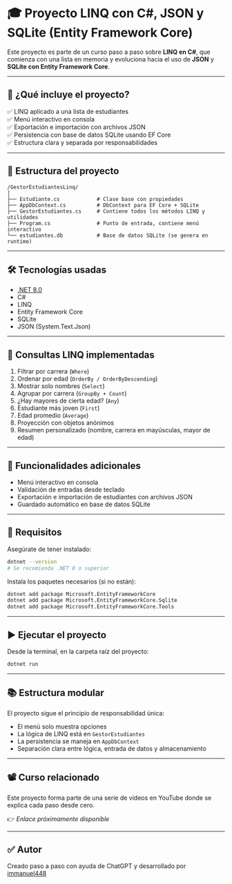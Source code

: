 # 🎓 Proyecto LINQ con C#, JSON y SQLite (Entity Framework Core)

Este proyecto es parte de un curso paso a paso sobre **LINQ en C#**, que comienza con una lista en memoria y evoluciona hacia el uso de **JSON** y **SQLite con Entity Framework Core**.

---

## 🚀 ¿Qué incluye el proyecto?

✅ LINQ aplicado a una lista de estudiantes  
✅ Menú interactivo en consola  
✅ Exportación e importación con archivos JSON  
✅ Persistencia con base de datos SQLite usando EF Core  
✅ Estructura clara y separada por responsabilidades

---

## 📂 Estructura del proyecto

```
/GestorEstudiantesLinq/
│
├── Estudiante.cs            # Clase base con propiedades
├── AppDbContext.cs          # DbContext para EF Core + SQLite
├── GestorEstudiantes.cs     # Contiene todos los métodos LINQ y utilidades
├── Program.cs               # Punto de entrada, contiene menú interactivo
└── estudiantes.db           # Base de datos SQLite (se genera en runtime)
```

---

## 🛠️ Tecnologías usadas

- [.NET 8.0](https://dotnet.microsoft.com/en-us/download)
- C#
- LINQ
- Entity Framework Core
- SQLite
- JSON (System.Text.Json)

---

## 📌 Consultas LINQ implementadas

1. Filtrar por carrera (`Where`)
2. Ordenar por edad (`OrderBy / OrderByDescending`)
3. Mostrar solo nombres (`Select`)
4. Agrupar por carrera (`GroupBy + Count`)
5. ¿Hay mayores de cierta edad? (`Any`)
6. Estudiante más joven (`First`)
7. Edad promedio (`Average`)
8. Proyección con objetos anónimos
9. Resumen personalizado (nombre, carrera en mayúsculas, mayor de edad)

---

## 🔄 Funcionalidades adicionales

- Menú interactivo en consola
- Validación de entradas desde teclado
- Exportación e importación de estudiantes con archivos JSON
- Guardado automático en base de datos SQLite

---

## 💾 Requisitos

Asegúrate de tener instalado:

```bash
dotnet --version
# Se recomienda .NET 8 o superior
```

Instala los paquetes necesarios (si no están):

```bash
dotnet add package Microsoft.EntityFrameworkCore
dotnet add package Microsoft.EntityFrameworkCore.Sqlite
dotnet add package Microsoft.EntityFrameworkCore.Tools
```

---

## ▶️ Ejecutar el proyecto

Desde la terminal, en la carpeta raíz del proyecto:

```bash
dotnet run
```

---

## 📚 Estructura modular

El proyecto sigue el principio de responsabilidad única:

- El menú solo muestra opciones
- La lógica de LINQ está en `GestorEstudiantes`
- La persistencia se maneja en `AppDbContext`
- Separación clara entre lógica, entrada de datos y almacenamiento

---

## 📽️ Curso relacionado

Este proyecto forma parte de una serie de videos en YouTube donde se explica cada paso desde cero.

👉 _Enlace próximamente disponible_

---

## ✅ Autor

Creado paso a paso con ayuda de ChatGPT y desarrollado por [immanuel448](https://github.com/immanuel448)
